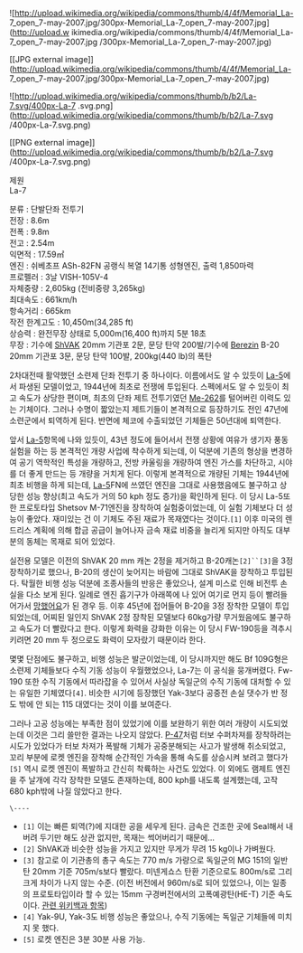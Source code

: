 ![http://upload.wikimedia.org/wikipedia/commons/thumb/4/4f/Memorial_La-
7_open_7-may-2007.jpg/300px-Memorial_La-7_open_7-may-2007.jpg](http://upload.w
ikimedia.org/wikipedia/commons/thumb/4/4f/Memorial_La-7_open_7-may-2007.jpg
/300px-Memorial_La-7_open_7-may-2007.jpg)

[[JPG external
image]](http://upload.wikimedia.org/wikipedia/commons/thumb/4/4f/Memorial_La-
7_open_7-may-2007.jpg/300px-Memorial_La-7_open_7-may-2007.jpg)

![http://upload.wikimedia.org/wikipedia/commons/thumb/b/b2/La-7.svg/400px-La-7
.svg.png](http://upload.wikimedia.org/wikipedia/commons/thumb/b/b2/La-7.svg
/400px-La-7.svg.png)

[[PNG external
image]](http://upload.wikimedia.org/wikipedia/commons/thumb/b/b2/La-7.svg
/400px-La-7.svg.png)

제원  
La-7  

분류 : 단발단좌 전투기  
전장 : 8.6m  
전폭 : 9.8m  
전고 : 2.54m  
익면적 : 17.59㎡  
엔진 : 쉬베초프 ASh-82FN 공랭식 복열 14기통 성형엔진, 출력 1,850마력  
프로펠러 : 3날 VISH-105V-4  
자체중량 : 2,605kg (전비중량 3,265kg)  
최대속도 : 661km/h  
항속거리 : 665km  
작전 한계고도 : 10,450m(34,285 ft)  
상승력 : 완전무장 상태로 5,000m(16,400 ft)까지 5분 18초  
무장 : 기수에 [ShVAK](ShVAK.md) 20mm 기관포 2문, 문당 탄약 200발/기수에
[Berezin](Berezin.md) B-20 20mm 기관포 3문, 문당 탄약 100발, 200kg(440 lb)의 폭탄

  
2차대전때 활약했던 소련제 단좌 전투기 중 하나이다. 이름에서도 알 수 있듯이 [La-5](La-5.md)에서 파생된 모델이었고,
1944년에 최초로 전쟁에 투입된다. 스펙에서도 알 수 있듯이 최고 속도가 상당한 편이며, 최초의 단좌 제트 전투기였던
[Me-262](Me-262.md)를 털어버린 이력도 있는 기체이다. 그러나 수명이 짧았는지 제트기들이 본격적으로 등장하기도 전인
47년에 소련군에서 퇴역하게 된다. 반면에 체코에 수출되었던 기체들은 50년대에 퇴역한다.

앞서 [La-5](La-5.md)항목에 나와 있듯이, 43년 정도에 들어서서 전쟁 상황에 여유가 생기자 풍동 실험을 하는 등 본격적인
개량 사업에 착수하게 되는데, 이 덕분에 기존의 형상을 변경하여 공기 역학적인 특성을 개량하고, 전방 카울링을 개량하여 엔진 가스를
차단하고, 시야를 더 좋게 만드는 등 개량을 거치게 된다. 이렇게 본격적으로 개량된 기체는 1944년에 최초 비행을 하게 되는데,
[La-5](La-5.md)FN에 쓰였던 엔진을 그대로 사용했음에도 불구하고 상당한 성능 향상(최고 속도가 거의 50 kph 정도
증가)을 확인하게 된다. 이 당시 La-5또한 프로토타입 Shetsov M-71엔진을 장착하여 실험중이었는데, 이 실험 기체보다 더 성능이
좋았다. 재미있는 건 이 기체도 주된 재료가 목재였다는 것이다.`[1]` 이후 미국의 렌드리스 계획에 의해 합금 공급이 늘어나자 금속 재료
비중을 늘리게 되지만 아직도 대부분의 동체는 목재로 되어 있었다.

실전용 모델은 이전의 ShVAK 20 mm 캐논 2정을 제거하고 B-20캐논`[2]``[3]`을 3정 장착하기로 했으나, B-20의 생산이
늦어지는 바람에 그대로 ShVAK을 장착하고 투입된다. 탁월한 비행 성능 덕분에 조종사들의 반응은 좋았으나, 설계 미스로 인해 비전투 손실을
다소 보게 된다. 일례로 엔진 흡기구가 아래쪽에 나 있어 여기로 먼지 등이 빨려들어가서
[망했어요](%EB%A7%9D%ED%96%88%EC%96%B4%EC%9A%94.md)가 된 경우 등. 이후 45년에 접어들어 B-20을
3정 장착한 모델이 투입되었는데, 어찌된 일인지 ShVAK 2정 장착된 모델보다 60kg가량 무거웠음에도 불구하고 속도가 더 빨랐다고 한다.
이렇게 화력을 강화한 이유는 이 당시 FW-190등을 격추시키려면 20 mm 두 정으로도 화력이 모자랐기 때문이라 한다.

몇몇 단점에도 불구하고, 비행 성능은 발군이었는데, 이 당시까지만 해도 Bf 109G형은 소련제 기체들보다 수직 기동 성능이 우월했었으나,
La-7는 이 공식을 뭉개버렸다. Fw-190 또한 수직 기동에서 따라잡을 수 있어서 사실상 독일군의 수직 기동에 대처할 수 있는 유일한
기체였다`[4]`. 비슷한 시기에 등장했던 Yak-3보다 공중전 손실 댓수가 반 정도 밖에 안 되는 115 대였다는 것이 이를 보여준다.

그러나 고공 성능에는 부족한 점이 있었기에 이를 보완하기 위한 여러 개량이 시도되었는데 이것은 그리 쓸만한 결과는 나오지 않았다.
[P-47](P-47.md)처럼 터보 수퍼차져를 장착하려는 시도가 있었다가 터보 차져가 폭발해 기체가 공중분해되는 사고가 발생해
취소되었고, 꼬리 부분에 로켓 엔진을 장착해 순간적인 가속을 통해 속도를 상승시켜 보려고 했다가`[5]` 역시 로켓 엔진이 폭발하고 간신히
착륙하는 사건도 있었다. 이 외에도 램제트 엔진을 주 날개에 각각 장착한 모델도 존재하는데, 800 kph를 내도록 설계했는데, 고작 680
kph밖에 나질 않았다고 한다.

`\----`

  * `[1]` 이는 빠른 퇴역(?)에 지대한 공을 세우게 된다. 금속은 건조한 곳에 Seal해서 내버려 두기만 해도 상관 없지만, 목재는 썩어버리기 때문에...
  * `[2]` ShVAK과 비슷한 성능을 가지고 있지만 무게가 무려 15 kg이나 가벼웠다.
  * `[3]` 참고로 이 기관총의 총구 속도는 770 m/s 가량으로 독일군의 MG 151의 일반탄 20mm 기준 705m/s보다 빨랐다. 미넨게쇼스 탄환 기준으로도 800m/s로 그리 크게 차이가 나지 않는 수준. (이전 버전에서 960m/s로 되어 있었으나, 이는 일종의 프로토타입이라 할 수 있는 15mm 구경버전에서의 고폭예광탄(HE-T) 기준 속도이다. [관련 위키백과 항목](http://en.wikipedia.org/wiki/MG_151_cannon))
  * `[4]` Yak-9U, Yak-3도 비행 성능은 좋았으나, 수직 기동에는 독일군 기체들에 미치지 못 했다.
  * `[5]` 로켓 엔진은 3분 30분 사용 가능.

